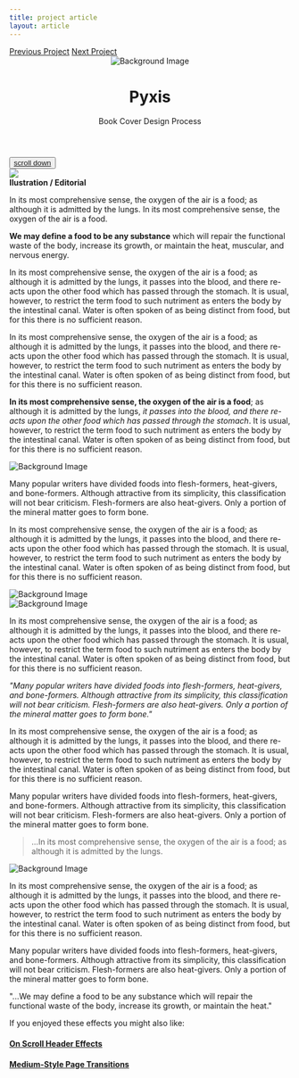 ```yaml
---
title: project article
layout: article
---
```


<div class="codrops-top clearfix">
	<a class="codrops-icon codrops-icon-prev" href="http://tympanus.net/Tutorials/SamsungGrid/"><span>Previous Project</span></a>
	<span class="right"><a class="codrops-icon codrops-icon-drop" href="http://tympanus.net/codrops/?p=19119"><span>Next Project</span></a></span>
</div>
<header class="header">
	<div class="bg-img"><img src="{{ site.baseurl }}/assets/img/ipad.png" alt="Background Image" /></div>
	<div class="title">
		<h1 class='project-title'>Pyxis</h1>
		<p class="subline">Book Cover Design Process</p>
	</div>
</header>
<button class="trigger" data-info=""><a href="#section2" class="cd-scroll-down-w cd-image-replace bounce">scroll down</a></button>
<div class='container'>
	<div class='row'>
		<div class='col-md-3'>
			<aside class='project-parameters'>
					<div class='avatar'>
						<img src='{{ site.baseurl }}/assets/img/editorial.jpg'>
					</div>
					<span><b>Ilustration / Editorial</b></span>
					<p>In its most comprehensive sense, the oxygen of the air is a food; as although it is admitted by the lungs. In its most comprehensive sense, the oxygen of the air is a food.</p>	
			</aside>
		</div>
		<div class='col-md-6'>
			<article class="content">
				<div>
					<p><b>We may define a food to be any substance</b> which will repair the functional waste of the body, increase its growth, or maintain the heat, muscular, and nervous energy. </p>
					<p>In its most comprehensive sense, the oxygen of the air is a food; as although it is admitted by the lungs, it passes into the blood, and there re-acts upon the other food which has passed through the stomach. It is usual, however, to restrict the term food to such nutriment as enters the body by the intestinal canal. Water is often spoken of as being distinct from food, but for this there is no sufficient reason.</p>
					<p>In its most comprehensive sense, the oxygen of the air is a food; as although it is admitted by the lungs, it passes into the blood, and there re-acts upon the other food which has passed through the stomach. It is usual, however, to restrict the term food to such nutriment as enters the body by the intestinal canal. Water is often spoken of as being distinct from food, but for this there is no sufficient reason.</p>
					<p><b>In its most comprehensive sense, the oxygen of the air is a food</b>; as although it is admitted by the lungs, <i>it passes into the blood, and there re-acts upon the other food which has passed through the stomach</i>. It is usual, however, to restrict the term food to such nutriment as enters the body by the intestinal canal. Water is often spoken of as being distinct from food, but for this there is no sufficient reason.</p>
					<div class='project-img'><img src="{{ site.baseurl }}/assets/img/Yo-hubiera-o-hubiese-amado/casanova-intro2.png" alt="Background Image"/></div>
					<p>Many popular writers have divided foods into flesh-formers, heat-givers, and bone-formers. Although attractive from its simplicity, this classification will not bear criticism. Flesh-formers are also heat-givers. Only a portion of the mineral matter goes to form bone.</p>
					<p>In its most comprehensive sense, the oxygen of the air is a food; as although it is admitted by the lungs, it passes into the blood, and there re-acts upon the other food which has passed through the stomach. It is usual, however, to restrict the term food to such nutriment as enters the body by the intestinal canal. Water is often spoken of as being distinct from food, but for this there is no sufficient reason.</p>
					<div class='project-img-splot'>
						<div class='row'>
							<div class='col-md-6'>
								<div class='project-img-split'><img src="{{ site.baseurl }}/assets/img/Yo-hubiera-o-hubiese-amado/casanova-intro6.png" alt="Background Image"/></div>
							</div>
							<div class='col-md-6'>
								<div class='project-img-split'><img src="{{ site.baseurl }}/assets/img/Yo-hubiera-o-hubiese-amado/casanova-intro.jpg" alt="Background Image"/></div>
							</div>
						</div>
					</div>
					<p>In its most comprehensive sense, the oxygen of the air is a food; as although it is admitted by the lungs, it passes into the blood, and there re-acts upon the other food which has passed through the stomach. It is usual, however, to restrict the term food to such nutriment as enters the body by the intestinal canal. Water is often spoken of as being distinct from food, but for this there is no sufficient reason.</p>
					<p><i>"Many popular writers have divided foods into flesh-formers, heat-givers, and bone-formers. Although attractive from its simplicity, this classification will not bear criticism. Flesh-formers are also heat-givers. Only a portion of the mineral matter goes to form bone."</i></p>
					<p>In its most comprehensive sense, the oxygen of the air is a food; as although it is admitted by the lungs, it passes into the blood, and there re-acts upon the other food which has passed through the stomach. It is usual, however, to restrict the term food to such nutriment as enters the body by the intestinal canal. Water is often spoken of as being distinct from food, but for this there is no sufficient reason.</p>
					<p>Many popular writers have divided foods into flesh-formers, heat-givers, and bone-formers. Although attractive from its simplicity, this classification will not bear criticism. Flesh-formers are also heat-givers. Only a portion of the mineral matter goes to form bone.</p>
					<blockquote>...In its most comprehensive sense, the oxygen of the air is a food; as although it is admitted by the lungs.</blockquote>
					<div class='project-img'><img src="{{ site.baseurl }}/assets/img/Yo-hubiera-o-hubiese-amado/casanova-intro7.jpg" alt="Background Image"/></div>
					<p>In its most comprehensive sense, the oxygen of the air is a food; as although it is admitted by the lungs, it passes into the blood, and there re-acts upon the other food which has passed through the stomach. It is usual, however, to restrict the term food to such nutriment as enters the body by the intestinal canal. Water is often spoken of as being distinct from food, but for this there is no sufficient reason.</p>
					<p>Many popular writers have divided foods into flesh-formers, heat-givers, and bone-formers. Although attractive from its simplicity, this classification will not bear criticism. Flesh-formers are also heat-givers. Only a portion of the mineral matter goes to form bone.</p>
				</div>
			</article>
		</div>
		<div class='col-md-3'>
			<aside class='project-quote'>
					<p>"...We may define a food to be any substance which will repair the functional waste of the body, increase its growth, or maintain the heat."</p>
			</aside>
		</div>
	</div>
</div>
<section class="related">
	<p>If you enjoyed these effects you might also like:</p>
	<div><a href="http://tympanus.net/Development/HeaderEffects/"><h4>On Scroll Header Effects</h4></a></div>
	<div><a href="http://tympanus.net/Tutorials/MediumStylePageTransition/"><h4>Medium-Style Page Transitions</h4></a></div>
</section>